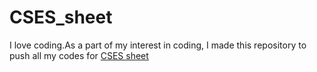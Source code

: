 # CSES_sheet

I love coding.As a part of my interest in coding, I made this repository to push all my codes for [CSES sheet](https://r.search.yahoo.com/_ylt=Awrx.xsw3xpoHwIAlxO7HAx.;_ylu=Y29sbwNzZzMEcG9zAzEEdnRpZAMEc2VjA3Ny/RV=2/RE=1747801137/RO=10/RU=https%3a%2f%2fcses.fi%2fproblemset%2f/RK=2/RS=9fM2ypqoXQGbqDbLamVT9yeurVk-)

